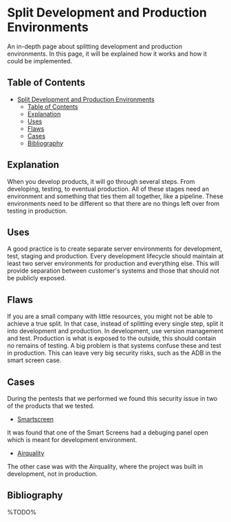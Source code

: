 # Split Development and Production Environments

An in-depth page about splitting development and production environments. In this page, it will be explained how it works and how it could be implemented.

## Table of Contents

- [Split Development and Production Environments](#split-development-and-production-environments)
  - [Table of Contents](#table-of-contents)
  - [Explanation](#explanation)
  - [Uses](#uses)
  - [Flaws](#flaws)
  - [Cases](#cases)
  - [Bibliography](#bibliography)

## Explanation

When you develop products, it will go through several steps. From developing, testing, to eventual production. All of these stages need an environment and something that ties them all together, like a pipeline. These environments need to be different so that there are no things left over from testing in production.

## Uses

A good practice is to create separate server environments for development, test, staging and production. Every development lifecycle should maintain at least two server environments for production and everything else. This will provide separation between customer's systems and those that should not be publicly exposed.

## Flaws

If you are a small company with little resources, you might not be able to achieve a true split. In that case, instead of splitting every single step, split it into development and production. In development, use version management and test. Production is what is exposed to the outside, this should contain no remains of testing. A big problem is that systems confuse these and test in production. This can leave very big security risks, such as the ADB in the smart screen case.

## Cases

During the pentests that we performed we found this security issue in two of the products that we tested.

- [Smartscreen](cases/smartscreen#Vulnerabilities)
  
It was found that one of the Smart Screens had a debuging panel open which is meant for development environment.

- [Airquality](cases/airquality#Vulnerabilities)

The other case was with the Airquality, where the project was built in development, not in production.

## Bibliography

%TODO%
